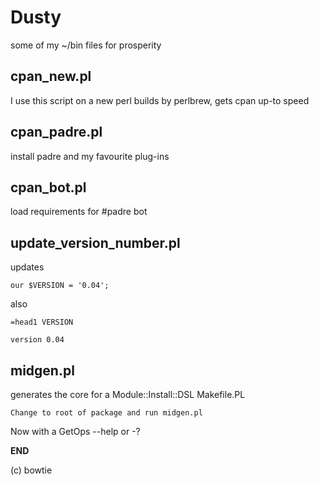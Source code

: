 Dusty
=====

some of my ~/bin files for prosperity


cpan_new.pl
---- 

I use this script on a new perl builds by perlbrew, gets cpan up-to speed


cpan_padre.pl
----
install padre and my favourite plug-ins

cpan_bot.pl 
----
load requirements for #padre bot


update_version_number.pl
----

updates

	our $VERSION = '0.04';

also

	=head1 VERSION

	version 0.04

midgen.pl
----
generates the core for a Module::Install::DSL Makefile.PL

	Change to root of package and run midgen.pl
Now with a GetOps --help or -?

__END__

(c) bowtie

